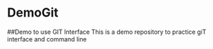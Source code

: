 # DemoGit
##Demo to use GIT Interface
This is a demo repository to practice giT interface and command line
